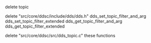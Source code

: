 delete topic 

delete "src/core/ddsc/include/dds/dds.h"
dds_set_topic_filter_and_arg  dds_set_topic_filter_extended  dds_get_topic_filter_and_arg  dds_get_topic_filter_extended 

delete "src/core/ddsc/src/dds_topic.c"
these functions
